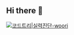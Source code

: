 ## Hi there 👋

<!--
**woorively/woorively** is a ✨ _special_ ✨ repository because its `README.md` (this file) appears on your GitHub profile.

Here are some ideas to get you started:

- 🔭 I’m currently working on ...
- 🌱 I’m currently learning ...
- 👯 I’m looking to collaborate on ...
- 🤔 I’m looking for help with ...
- 💬 Ask me about ...
- 📫 How to reach me: ...
- 😄 Pronouns: ...
- ⚡ Fun fact: ...
-->

[![코드트리|실력진단-woori](https://banner.codetree.ai/v1/banner/woori)](https://www.codetree.ai/profiles/woori)
